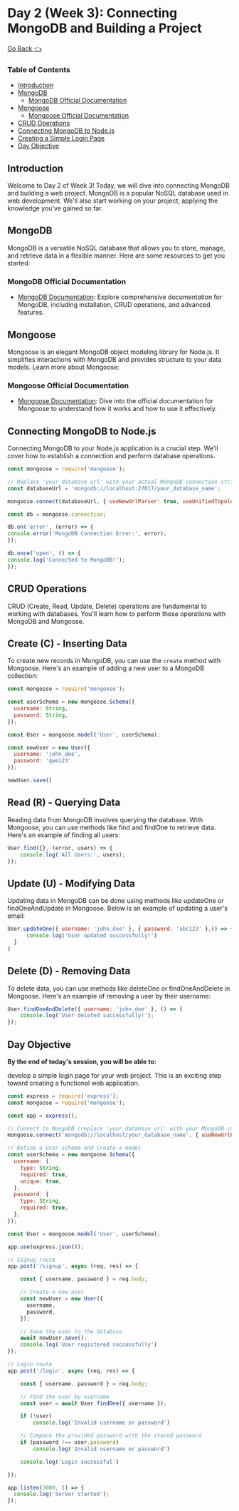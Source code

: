 # Day 2 (Week 3): Connecting MongoDB and Building a Project
[Go Back 👈](/readme.md)
### Table of Contents

- [Introduction](#introduction)
- [MongoDB](#mongodb)
  - [MongoDB Official Documentation](#mongodb-official-documentation)
- [Mongoose](#mongoose)
  - [Mongoose Official Documentation](#mongoose-official-documentation)
- [CRUD Operations](#crud-operations)
- [Connecting MongoDB to Node.js](#connecting-mongodb-to-nodejs)
- [Creating a Simple Login Page](#creating-a-simple-login-page)
- [Day Objective](#day-objective)

## Introduction

Welcome to Day 2 of Week 3! Today, we will dive into connecting MongoDB and building a web project. MongoDB is a popular NoSQL database used in web development. We'll also start working on your project, applying the knowledge you've gained so far.

## MongoDB

MongoDB is a versatile NoSQL database that allows you to store, manage, and retrieve data in a flexible manner. Here are some resources to get you started:

### MongoDB Official Documentation

- [MongoDB Documentation](https://www.mongodb.com/docs/manual/introduction/): Explore comprehensive documentation for MongoDB, including installation, CRUD operations, and advanced features.

## Mongoose

Mongoose is an elegant MongoDB object modeling library for Node.js. It simplifies interactions with MongoDB and provides structure to your data models. Learn more about Mongoose:

### Mongoose Official Documentation

- [Mongoose Documentation](https://mongoosejs.com/docs/): Dive into the official documentation for Mongoose to understand how it works and how to use it effectively.



## Connecting MongoDB to Node.js

Connecting MongoDB to your Node.js application is a crucial step. We'll cover how to establish a connection and perform database operations.

```javascript
const mongoose = require('mongoose');

// Replace 'your_database_url' with your actual MongoDB connection string
const databaseUrl = 'mongodb://localhost:27017/your_database_name';

mongoose.connect(databaseUrl, { useNewUrlParser: true, useUnifiedTopology: true });

const db = mongoose.connection;

db.on('error', (error) => {
console.error('MongoDB Connection Error:', error);
});

db.once('open', () => {
console.log('Connected to MongoDB!');
});

```

## CRUD Operations

CRUD (Create, Read, Update, Delete) operations are fundamental to working with databases. You'll learn how to perform these operations with MongoDB and Mongoose.

## Create (C) - Inserting Data

To create new records in MongoDB, you can use the `create` method with Mongoose. Here's an example of adding a new user to a MongoDB collection:

```javascript
const mongoose = require('mongoose');

const userSchema = new mongoose.Schema({
  username: String,
  password: String,
});

const User = mongoose.model('User', userSchema);

const newUser = new User({
  username: 'john_doe',
  password: 'qwe123'
});

newUser.save()
```
## Read (R) - Querying Data

Reading data from MongoDB involves querying the database. With Mongoose, you can use methods like find and findOne to retrieve data. Here's an example of finding all users:

```javascript
User.find({}, (error, users) => {
    console.log('All Users:', users);
});
```
## Update (U) - Modifying Data

Updating data in MongoDB can be done using methods like updateOne or findOneAndUpdate in Mongoose. Below is an example of updating a user's email:

```javascript
User.updateOne({ username: 'john_doe' }, { password: 'abc123' },() => {
      console.log('User updated successfully!')
  }
)
```
## Delete (D) - Removing Data

To delete data, you can use methods like deleteOne or findOneAndDelete in Mongoose. Here's an example of removing a user by their username:

```javascript
User.findOneAndDelete({ username: 'john_doe' }, () => {
    console.log('User deleted successfully!');
});
```

## Day Objective

**By the end of today's session, you will be able to:** 

develop a simple login page for your web project. This is an exciting step toward creating a functional web application.

```javascript
const express = require('express');
const mongoose = require('mongoose');

const app = express();

// Connect to MongoDB (replace 'your_database_url' with your MongoDB connection string)
mongoose.connect('mongodb://localhost/your_database_name', { useNewUrlParser: true, useUnifiedTopology: true });

// Define a User schema and create a model
const userSchema = new mongoose.Schema({
  username: {
    type: String,
    required: true,
    unique: true,
  },
  password: {
    type: String,
    required: true,
  },
});

const User = mongoose.model('User', userSchema);

app.use(express.json());

// Signup route
app.post('/signup', async (req, res) => {

    const { username, password } = req.body;

    // Create a new user
    const newUser = new User({
      username,
      password,
    });

    // Save the user to the database
    await newUser.save();
    console.log('User registered successfully')
});

// Login route
app.post('/login', async (req, res) => {

    const { username, password } = req.body;

    // Find the user by username
    const user = await User.findOne({ username });

    if (!user)
        console.log('Invalid username or password')

    // Compare the provided password with the stored password
    if (password !== user.password)
        console.log('Invalid username or password')

    console.log('Login successful')

});

app.listen(3000, () => {
  console.log('Server started');
});

```
